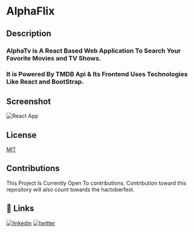 # AlphaFlix

## Description
### AlphaTv is A React Based Web Application To Search Your Favorite Movies and TV Shows.

### It is Powered By TMDB Api & Its Frontend Uses Technologies Like React and BootStrap. 

## Screenshot

![React App](https://user-images.githubusercontent.com/70057473/194033605-9888964b-fa95-4bfd-8139-b4b2520e027f.png)


## License
[MIT](https://choosealicense.com/licenses/mit/)

## Contributions

This Project Is Currently Open To contributions. Contribution toward this repository will also count towards the hactoberfest.


## 🔗 Links
[![linkedin](https://img.shields.io/badge/linkedin-0A66C2?style=for-the-badge&logo=linkedin&logoColor=white)](https://www.linkedin.com/in/ayanali2207)
[![twitter](https://img.shields.io/badge/twitter-1DA1F2?style=for-the-badge&logo=twitter&logoColor=white)](https://twitter.com/alpha2207)

